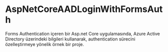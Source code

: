 # AspNetCoreAADLoginWithFormsAuth
Forms Authentication içeren bir Asp.net Core uygulamasında, Azure Active Directory üzerindeki bilgileri kullanarak, authentication sürecini özelleştirmeye yönelik örnek bir proje.
